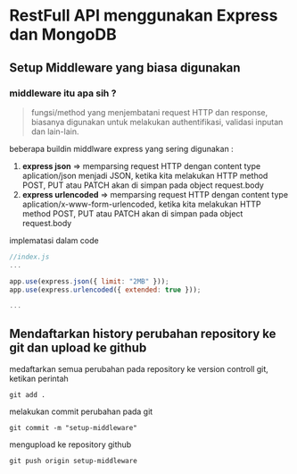 # RestFull API menggunakan Express dan MongoDB

## Setup Middleware yang biasa digunakan

### middleware itu apa sih ?

> fungsi/method yang menjembatani request HTTP dan response, biasanya digunakan untuk melakukan authentifikasi, validasi inputan dan lain-lain.

beberapa buildin middlware express yang sering digunakan :

1. **express json** => memparsing request HTTP dengan content type aplication/json menjadi JSON, ketika kita melakukan HTTP method POST, PUT atau PATCH akan di simpan pada object request.body
2. **express urlencoded** => memparsing request HTTP dengan content type aplication/x-www-form-urlencoded, ketika kita melakukan HTTP method POST, PUT atau PATCH akan di simpan pada object request.body

implematasi dalam code

```js
//index.js
...

app.use(express.json({ limit: "2MB" }));
app.use(express.urlencoded({ extended: true }));

...
```

## Mendaftarkan history perubahan repository ke git dan upload ke github

medaftarkan semua perubahan pada repository ke version controll git, ketikan perintah

```console
git add .
```

melakukan commit perubahan pada git

```console
git commit -m "setup-middleware"
```

mengupload ke repository github

```console
git push origin setup-middleware
```
